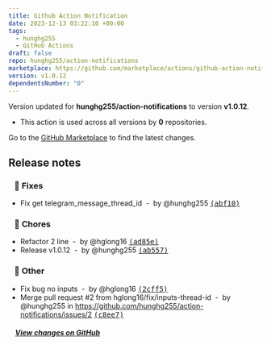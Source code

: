 ```yaml
---
title: Github Action Notification
date: 2023-12-13 03:22:10 +00:00
tags:
  - hunghg255
  - GitHub Actions
draft: false
repo: hunghg255/action-notifications
marketplace: https://github.com/marketplace/actions/github-action-notification
version: v1.0.12
dependentsNumber: "0"
---
```



Version updated for **hunghg255/action-notifications** to version **v1.0.12**.
- This action is used across all versions by **0** repositories.

Go to the [GitHub Marketplace](https://github.com/marketplace/actions/github-action-notification) to find the latest changes.

## Release notes

### &nbsp;&nbsp;&nbsp;🐛 Fixes

- Fix get telegram_message_thread_id &nbsp;-&nbsp; by @hunghg255 [<samp>(abf10)</samp>](https://github.com/hunghg255/action-notifications/commit/abf10ca)

### &nbsp;&nbsp;&nbsp;🏡 Chores

- Refactor 2 line &nbsp;-&nbsp; by @hglong16 [<samp>(ad85e)</samp>](https://github.com/hunghg255/action-notifications/commit/ad85e0a)
- Release v1.0.12 &nbsp;-&nbsp; by @hunghg255 [<samp>(ab557)</samp>](https://github.com/hunghg255/action-notifications/commit/ab557a0)

### &nbsp;&nbsp;&nbsp;🧹 Other

- Fix bug no inputs &nbsp;-&nbsp; by @hglong16 [<samp>(2cff5)</samp>](https://github.com/hunghg255/action-notifications/commit/2cff5f4)
- Merge pull request #2 from hglong16/fix/inputs-thread-id &nbsp;-&nbsp; by @hunghg255 in https://github.com/hunghg255/action-notifications/issues/2 [<samp>(c8ee7)</samp>](https://github.com/hunghg255/action-notifications/commit/c8ee754)

##### &nbsp;&nbsp;&nbsp;&nbsp;[View changes on GitHub](https://github.com/hunghg255/action-notifications/compare/v1.0.11...v1.0.12)
